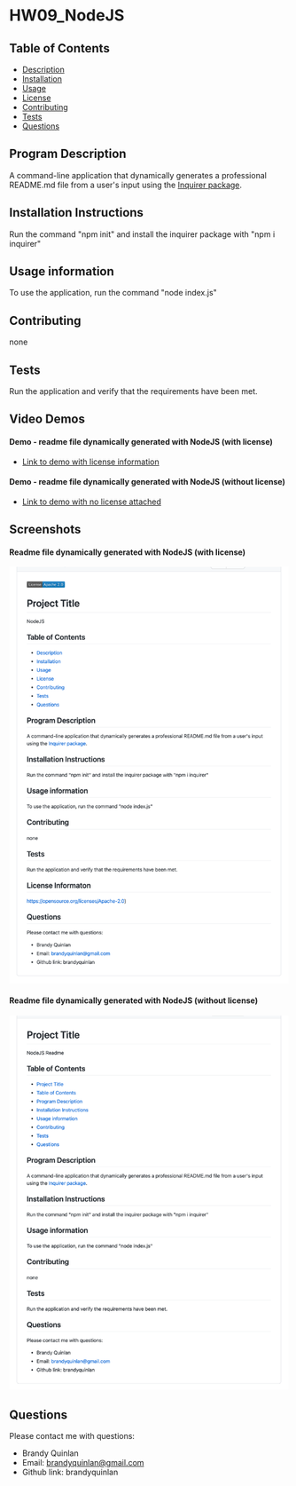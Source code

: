 # HW09_NodeJS

## Table of Contents

- [Description](#description)
- [Installation](#installation)
- [Usage](#usage)
- [License](#license)
- [Contributing](#contributing)
- [Tests](#test)
- [Questions](#questions)

## Program Description

A command-line application that dynamically generates a professional README.md file from a user's input using the [Inquirer package](https://www.npmjs.com/package/inquirer).

## Installation Instructions

Run the command "npm init" and install the inquirer package with "npm i inquirer"

## Usage information

To use the application, run the command "node index.js"

## Contributing

none

## Tests

Run the application and verify that the requirements have been met.


## Video Demos

#### Demo - readme file dynamically generated with NodeJS (with license)
* [Link to demo with license information](https://drive.google.com/file/d/1vQolYE2aiQwWX5Y5Wy76iGehR8mdd1O-/view?usp=sharing)

#### Demo - readme file dynamically generated with NodeJS (without license)
* [Link to demo with no license attached](https://drive.google.com/file/d/1KzgqQY8_sWGzA6Tv6lKAhoo8U_3hYcAQ/view?usp=sharing)


## Screenshots

#### Readme file dynamically generated with NodeJS (with license)
![readme with license](develop/img/readme_with_license.png)

#### Readme file dynamically generated with NodeJS (without license)
![readme no license](develop/img/readme_no_license.png)

## Questions

Please contact me with questions:

- Brandy Quinlan
- Email: brandyquinlan@gmail.com
- Github link: brandyquinlan

